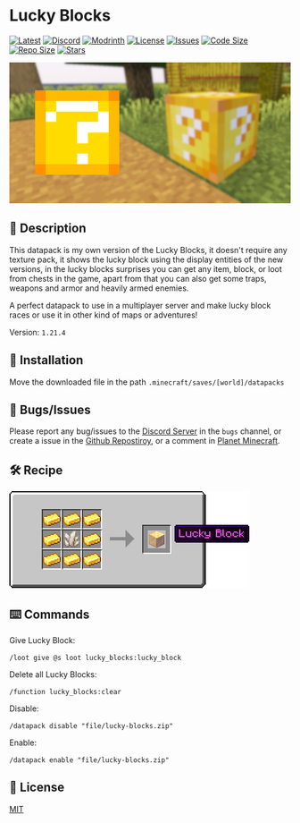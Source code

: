 # Lucky Blocks

[![Latest](https://img.shields.io/github/v/release/lullaby6/lucky-blocks-data-pack?color=blueviolet&logo=github)](https://github.com/lullaby6/lucky-blocks-data-pack/releases) 
[![Discord](https://img.shields.io/discord/1327308441324097681?label=discord&color=blue&logo=discord)](https://discord.gg/5UdcDa5xNC) 
[![Modrinth](https://img.shields.io/modrinth/dt/lucky-blocks?label=modrinth&logo=modrinth)](https://modrinth.com/datapack/lucky-blocks) 
[![License](https://img.shields.io/badge/license-mit-green)](https://github.com/lullaby6/lucky-blocks-data-pack/blob/main/LICENSE) 
[![Issues](https://img.shields.io/github/issues/lullaby6/lucky-blocks-data-pack?color=orange&logo=github)](https://github.com/lullaby6/lucky-blocks-data-pack/issues)
[![Code Size](https://img.shields.io/github/languages/code-size/lullaby6/lucky-blocks-data-pack?color=purple&logoColor=white)](https://github.com/lullaby6/lucky-blocks-data-pack)
[![Repo Size](https://img.shields.io/github/repo-size/lullaby6/lucky-blocks-data-pack?logo=dropbox&color=red)](https://github.com/lullaby6/lucky-blocks-data-pack)
[![Stars](https://img.shields.io/github/stars/lullaby6/lucky-blocks-data-pack?logo=github&color=yellow)](https://github.com/lullaby6/lucky-blocks-data-pack/stargazers)

![bg](https://raw.githubusercontent.com/lullaby6/lucky-blocks-data-pack/refs/heads/main/images/bg-5.png)

## 📖 Description

This datapack is my own version of the Lucky Blocks, it doesn't require any texture pack, it shows the lucky block using the display entities of the new versions, in the lucky blocks surprises you can get any item, block, or loot from chests in the game, apart from that you can also get some traps, weapons and armor and heavily armed enemies.

A perfect datapack to use in a multiplayer server and make lucky block races or use it in other kind of maps or adventures!

Version: `1.21.4`

## 📂 Installation

Move the downloaded file in the path `.minecraft/saves/[world]/datapacks`

## 👾 Bugs/Issues

Please report any bug/issues to the [Discord Server](https://discord.gg/5UdcDa5xNC) in the `bugs` channel, or create a issue in the [Github Repostiroy](https://github.com/lullaby6/lucky-blocks-data-pack/issues), or a comment in [Planet Minecraft](https://www.planetminecraft.com/data-pack/lucky-blocks-6524035).

## 🛠️ Recipe

![recipe](https://raw.githubusercontent.com/lullaby6/lucky-blocks-data-pack/refs/heads/main/images/recipe.png)

## ⌨️ Commands

Give Lucky Block:

```mcfunciton
/loot give @s loot lucky_blocks:lucky_block
```

Delete all Lucky Blocks:

```mcfunciton
/function lucky_blocks:clear
```

Disable:

```mcfunction
/datapack disable "file/lucky-blocks.zip"
```

Enable:

```mcfunction
/datapack enable "file/lucky-blocks.zip"
```

## 🪪 License

[MIT](https://github.com/lullaby6/lucky-blocks-data-pack/blob/main/LICENSE)